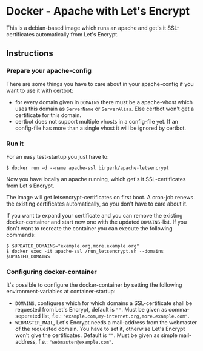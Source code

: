 # Docker - Apache with Let's Encrypt

This is a debian-based image which runs an apache and get's it SSL-certificates automatically from Let's Encrypt.

## Instructions

### Prepare your apache-config
There are some things you have to care about in your apache-config if you want to use it with certbot:
* for every domain given in `DOMAINS` there must be a apache-vhost which uses this domain as `ServerName` or `ServerAlias`. Else certbot won't get a certificate for this domain.
* certbot does not support multiple vhosts in a config-file yet. If an config-file has more than a single vhost it will be ignored by certbot.

### Run it
For an easy test-startup you just have to:
```
$ docker run -d --name apache-ssl birgerk/apache-letsencrypt
```

Now you have locally an apache running, which get's it SSL-certificates from Let's Encrypt.

The image will get letsencrypt-certificates on first boot. A cron-job renews the existing certificates automatically, so you don't have to care about it.

If you want to expand your certificate and you can remove the existing docker-container and start new one with the updated `DOMAINS`-list. If you don't want to recreate the container you can execute the following commands:
```
$ $UPDATED_DOMAINS="example.org,more.example.org"
$ docker exec -it apache-ssl /run_letsencrypt.sh --domains $UPDATED_DOMAINS
```


### Configuring docker-container
It's possible to configure the docker-container by setting the following environment-variables at container-startup:
* `DOMAINS`, configures which for which domains a SSL-certificate shall be requested from Let's Encrypt, default is `""`. Must be given as comma-seperated list, f.e.: `"example.com,my-internet.org,more.example.com"`.
* `WEBMASTER_MAIL`, Let's Encrypt needs a mail-address from the webmaster of the requested domain. You have to set it, otherwise Let's Encrypt won't give the certificates. Default is `""`. Must be given as simple mail-address, f.e.: `"webmaster@example.com"`.
